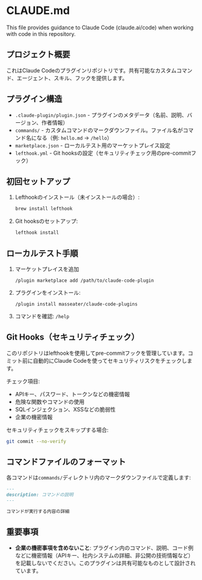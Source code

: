 # CLAUDE.md

This file provides guidance to Claude Code (claude.ai/code) when working with code in this repository.

## プロジェクト概要

これはClaude Codeのプラグインリポジトリです。共有可能なカスタムコマンド、エージェント、スキル、フックを提供します。

## プラグイン構造

- `.claude-plugin/plugin.json` - プラグインのメタデータ（名前、説明、バージョン、作者情報）
- `commands/` - カスタムコマンドのマークダウンファイル。ファイル名がコマンド名になる（例: `hello.md` → `/hello`）
- `marketplace.json` - ローカルテスト用のマーケットプレイス設定
- `lefthook.yml` - Git hooksの設定（セキュリティチェック用のpre-commitフック）

## 初回セットアップ

1. Lefthookのインストール（未インストールの場合）:
   ```bash
   brew install lefthook
   ```

2. Git hooksのセットアップ:
   ```bash
   lefthook install
   ```

## ローカルテスト手順

1. マーケットプレイスを追加
   ```
   /plugin marketplace add /path/to/claude-code-plugin
   ```

2. プラグインをインストール:
   ```
   /plugin install masseater/claude-code-plugins
   ```

3. コマンドを確認: `/help`

## Git Hooks（セキュリティチェック）

このリポジトリはlefthookを使用してpre-commitフックを管理しています。コミット前に自動的にClaude Codeを使ってセキュリティリスクをチェックします。

チェック項目:
- APIキー、パスワード、トークンなどの機密情報
- 危険な関数やコマンドの使用
- SQLインジェクション、XSSなどの脆弱性
- 企業の機密情報

セキュリティチェックをスキップする場合:
```bash
git commit --no-verify
```

## コマンドファイルのフォーマット

各コマンドは`commands/`ディレクトリ内のマークダウンファイルで定義します:

```markdown
---
description: コマンドの説明
---

コマンドが実行する内容の詳細
```

## 重要事項

- **企業の機密事項を含めないこと**: プラグイン内のコマンド、説明、コード例などに機密情報（APIキー、社内システムの詳細、非公開の技術情報など）を記載しないでください。このプラグインは共有可能なものとして設計されています。
